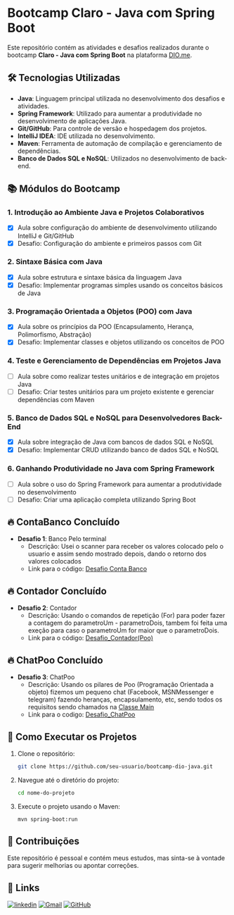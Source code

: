 # Bootcamp Claro - Java com Spring Boot

Este repositório contém as atividades e desafios realizados durante o bootcamp **Claro - Java com Spring Boot** na plataforma [DIO.me](https://www.dio.me/).

## 🛠 Tecnologias Utilizadas

- **Java**: Linguagem principal utilizada no desenvolvimento dos desafios e atividades.
- **Spring Framework**: Utilizado para aumentar a produtividade no desenvolvimento de aplicações Java.
- **Git/GitHub**: Para controle de versão e hospedagem dos projetos.
- **IntelliJ IDEA**: IDE utilizada no desenvolvimento.
- **Maven**: Ferramenta de automação de compilação e gerenciamento de dependências.
- **Banco de Dados SQL e NoSQL**: Utilizados no desenvolvimento de back-end.

## 📚 Módulos do Bootcamp

### 1. Introdução ao Ambiente Java e Projetos Colaborativos
- [x] Aula sobre configuração do ambiente de desenvolvimento utilizando IntelliJ e Git/GitHub
- [x] Desafio: Configuração do ambiente e primeiros passos com Git

### 2. Sintaxe Básica com Java
- [x] Aula sobre estrutura e sintaxe básica da linguagem Java
- [x] Desafio: Implementar programas simples usando os conceitos básicos de Java

### 3. Programação Orientada a Objetos (POO) com Java
- [x] Aula sobre os princípios da POO (Encapsulamento, Herança, Polimorfismo, Abstração)
- [x] Desafio: Implementar classes e objetos utilizando os conceitos de POO

### 4. Teste e Gerenciamento de Dependências em Projetos Java
- [ ] Aula sobre como realizar testes unitários e de integração em projetos Java
- [ ] Desafio: Criar testes unitários para um projeto existente e gerenciar dependências com Maven

### 5. Banco de Dados SQL e NoSQL para Desenvolvedores Back-End
- [X] Aula sobre integração de Java com bancos de dados SQL e NoSQL
- [X] Desafio: Implementar CRUD utilizando banco de dados SQL e NoSQL

### 6. Ganhando Produtividade no Java com Spring Framework
- [ ] Aula sobre o uso do Spring Framework para aumentar a produtividade no desenvolvimento
- [ ] Desafio: Criar uma aplicação completa utilizando Spring Boot

## 🔥 ContaBanco Concluído

- **Desafio 1**: Banco Pelo terminal
    - Descrição: Usei o scanner para receber os valores colocado pelo o usuario e assim sendo mostrado depois, dando o retorno dos valores colocados
    - Link para o código: [Desafio Conta Banco](./src/ContaBanco/ContaTerminal.java)
  
## 🔥 Contador Concluído

- **Desafio 2**: Contador
    - Descrição: Usando o comandos de repetição (For) para poder fazer a contagem do parametroUm - parametroDois, tambem foi feita uma exeção para caso o parametroUm for maior que o parametroDois.
    - Link para o código: [Desafio_Contador(Poo)](./src/Contador)

## 🔥 ChatPoo Concluído
- **Desafio 3**: ChatPoo
    - Descrição: Usando os pilares de Poo (Programação Orientada a objeto) fizemos um pequeno chat (Facebook, MSNMessenger e telegram) fazendo heranças, encapsulamento, etc, sendo todos os requisitos sendo chamados na [Classe Main](./src/ChatPoo/Computador.java) 
    - Link para o codigo: [Desafio_ChatPoo](./src/ChatPoo)
  
## 🚀 Como Executar os Projetos

1. Clone o repositório:
   ```bash
   git clone https://github.com/seu-usuario/bootcamp-dio-java.git
    ```
2. Navegue até o diretório do projeto:
    ```bash
   cd nome-do-projeto
    ```
3. Execute o projeto usando o Maven:
    ```bash
    mvn spring-boot:run
    ```
## 🤝 Contribuições
Este repositório é pessoal e contém meus estudos, mas sinta-se à vontade para sugerir melhorias ou apontar correções.

## 🔗 Links

[![linkedin](https://img.shields.io/badge/linkedin-0A66C2?style=for-the-badge&logo=linkedin&logoColor=white)](https://www.linkedin.com/in/thiago-ribeiro-139727260/)
[![Gmail](https://img.shields.io/badge/Gmail-D14836?style=for-the-badge&logo=gmail&logoColor=white)](mailto:thiagoralmeida23@gmail.com)
[![GitHub](https://img.shields.io/badge/github-181717?style=for-the-badge&logo=github&logoColor=white)](https://github.com/ThiagoRAlmeida2)
